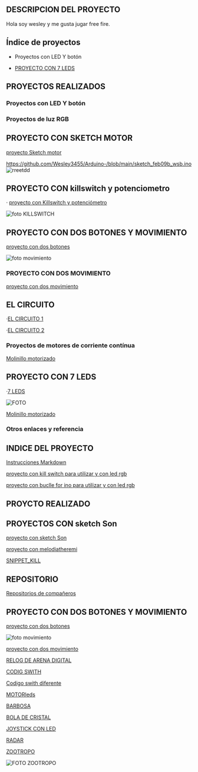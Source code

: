## DESCRIPCION DEL PROYECTO

Hola soy wesley y me gusta jugar free fire.


## Índice de proyectos

* Proyectos con LED Y botón

* [PROYECTO CON 7 LEDS](#proyecto-con-7-leds)

## PROYECTOS REALIZADOS

### Proyectos con LED Y botón

### Proyectos de luz RGB

## PROYECTO CON SKETCH MOTOR

[proyecto Sketch motor](https://github.com/Wesley3455/Arduino-/blob/main/sketch_feb08a_motor.ino)

https://github.com/Wesley3455/Arduino-/blob/main/sketch_feb09b_wsb.ino
![rreetdd](https://github.com/Wesley3455/Arduino-/blob/main/1612783302659.jpg)

## PROYECTO CON killswitch y potenciometro

· [proyecto con Killswitch y potenciómetro](https://github.com/Wesley3455/Arduino-/blob/main/sketch_feb09b_wsb.ino)
 
 ![foto KILLSWITCH](https://github.com/Wesley3455/Arduino-/blob/main/1612871762579.jpg)
 
 ## PROYECTO CON DOS BOTONES Y MOVIMIENTO

[proyecto con dos botones](https://github.com/Wesley3455/Arduino-/blob/main/sketch_feb09a_dos_botones.ino) 
 
 ![foto movimiento](https://github.com/Wesley3455/Arduino-/blob/main/1612860387340(1).jpg)
 ### PROYECTO CON DOS MOVIMIENTO
 [proyecto con dos movimiento](https://github.com/Wesley3455/Arduino-/blob/main/sketch_feb09a_dos_botones_y_movimiento.ino)
 

 ## EL CIRCUITO
 
  ·[EL CIRCUITO 1](https://github.com/Wesley3455/Arduino-/blob/main/EL_CIRCUITO.ino)
 
  ·[EL CIRCUITO 2](https://github.com/Wesley3455/Arduino-/blob/main/EL_CIRCUITO_2.ino)
 
 ### Proyectos de motores de corriente contínua 
 
 [Molinillo motorizado](https://github.com/Wesley3455/Arduino-/blob/main/MOLINILLO_MOTORIZADO.ino)

 ## PROYECTO CON 7 LEDS
 
 ·[7 LEDS](https://github.com/Wesley3455/Arduino-/blob/main/bot_n_con7_leds.ino)
 
 ![FOTO](https://github.com/Wesley3455/Arduino-/blob/main/1613996991085.jpg)



[Molinillo motorizado](https://github.com/Wesley3455/Arduino-/blob/main/MOLINILLO_MOTORIZADO.ino)

### Otros enlaces y referencia 


## INDICE DEL PROYECTO

[Instrucciones Markdown](https://guides.github.com/pdfs/markdown-cheatsheet-online.pdf)

[proyecto con kill switch para utilizar y con led rgb](https://github.com/marc125678/Arduino/blob/main/KILL_SWITCH.ino)

[proyecto con buclle for ino para utilizar y con led rgb](https://github.com/Wesley3455/Arduino-/blob/main/Buclle_for.ino.ino)

## PROYCTO REALIZADO

## PROYECTOS CON sketch Son

[proyecto con sketch Son](https://github.com/Wesley3455/Arduino-/blob/main/sketch_Son.ino) 

[proyecto con melodiatheremi](https://github.com/Wesley3455/Arduino-/blob/main/melodiatheremin.ino) 

[SNIPPET_KILL](https://github.com/Wesley3455/Arduino-/blob/main/SNIPPER_KILL_SWTCH.CPP)

## REPOSITORIO
[Repositorios de compañeros](https://github.com/d-prieto/arduinoCourse#repositorios-de-alumnos)


## PROYECTO CON DOS BOTONES Y MOVIMIENTO

[proyecto con dos botones](https://github.com/Wesley3455/Arduino-/blob/main/sketch_feb09a_dos_botones.ino) 

 
 ![foto movimiento](https://github.com/Wesley3455/Arduino-/blob/main/1612860387340(1).jpg)
 
 
 [proyecto con dos movimiento](https://github.com/Wesley3455/Arduino-/blob/main/sketch_feb09a_dos_botones_y_movimiento.ino)
 
 
 
 
 
 [ RELOG DE ARENA DIGITAL](https://github.com/Wesley3455/Arduino-/blob/main/RELOG_DE_ARENA_DIGITAL.ino)
 
 
 [CODIG SWITH](https://github.com/Wesley3455/Arduino-/blob/main/swith_pin_bc.ino)
 
 
[Codigo swith diferente](https://github.com/Wesley3455/Arduino-/blob/main/swith_pin_bc_diferente.ino)

[MOTORleds](https://github.com/Wesley3455/Arduino-/blob/main/leds_con_motor.ino)

[BARBOSA](https://github.com/Wesley3455/Arduino-/blob/main/media_notas_barbosa.ino)

[BOLA DE CRISTAL](https://github.com/Wesley3455/Arduino-/blob/main/bola_de_cristal.ino)

[JOYSTICK CON LED](https://github.com/Wesley3455/Arduino-/blob/main/joystick_con_led.ino)

[RADAR](https://github.com/Wesley3455/Arduino-/blob/main/RADAR.ino)

[ZOOTROPO](https://github.com/Wesley3455/Arduino-/blob/main/ZOOTROPO.ino)

![FOTO ZOOTROPO](https://github.com/Wesley3455/Arduino-/blob/main/1615801167756.jpg)
